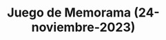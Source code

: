 ---
title: "Juego de Memorama (24-noviembre-2023)"
link: "/proyecto2/"
description: "Es un juego de memorama con variantes de Spiderman"
---